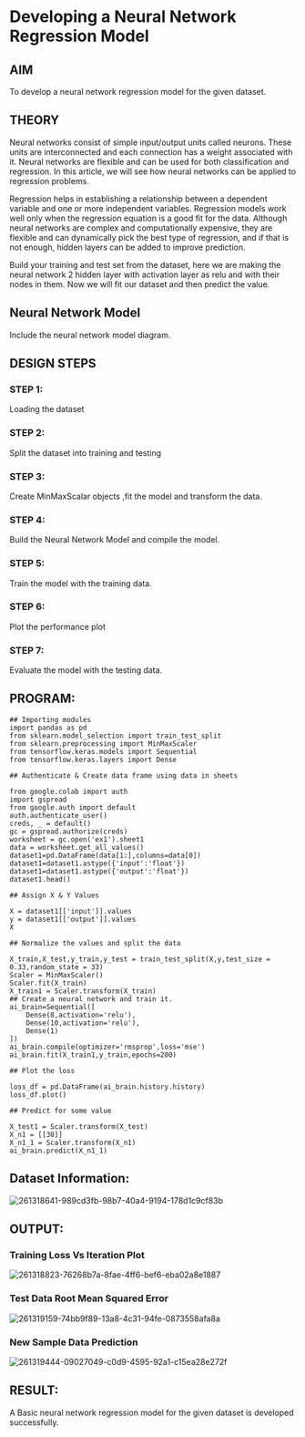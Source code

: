# Developing a Neural Network Regression Model

## AIM

To develop a neural network regression model for the given dataset.

## THEORY

Neural networks consist of simple input/output units called neurons. These units are interconnected and each connection has a weight associated with it. Neural networks are flexible and can be used for both classification and regression. In this article, we will see how neural networks can be applied to regression problems.

Regression helps in establishing a relationship between a dependent variable and one or more independent variables. Regression models work well only when the regression equation is a good fit for the data. Although neural networks are complex and computationally expensive, they are flexible and can dynamically pick the best type of regression, and if that is not enough, hidden layers can be added to improve prediction.

Build your training and test set from the dataset, here we are making the neural network 2 hidden layer with activation layer as relu and with their nodes in them. Now we will fit our dataset and then predict the value.

## Neural Network Model

Include the neural network model diagram.

## DESIGN STEPS

### STEP 1:

Loading the dataset

### STEP 2:

Split the dataset into training and testing

### STEP 3:

Create MinMaxScalar objects ,fit the model and transform the data.

### STEP 4:

Build the Neural Network Model and compile the model.

### STEP 5:

Train the model with the training data.

### STEP 6:

Plot the performance plot

### STEP 7:

Evaluate the model with the testing data.

## PROGRAM:
~~~
## Importing modules
import pandas as pd
from sklearn.model_selection import train_test_split
from sklearn.preprocessing import MinMaxScaler
from tensorflow.keras.models import Sequential
from tensorflow.keras.layers import Dense

## Authenticate & Create data frame using data in sheets

from google.colab import auth
import gspread
from google.auth import default
auth.authenticate_user()
creds, _ = default()
gc = gspread.authorize(creds)
worksheet = gc.open('ex1').sheet1
data = worksheet.get_all_values()
dataset1=pd.DataFrame(data[1:],columns=data[0])
dataset1=dataset1.astype({'input':'float'})
dataset1=dataset1.astype({'output':'float'})
dataset1.head()

## Assign X & Y Values

X = dataset1[['input']].values
y = dataset1[['output']].values
X

## Normalize the values and split the data

X_train,X_test,y_train,y_test = train_test_split(X,y,test_size = 0.33,random_state = 33)
Scaler = MinMaxScaler()
Scaler.fit(X_train)
X_train1 = Scaler.transform(X_train)
## Create a neural network and train it.
ai_brain=Sequential([
    Dense(8,activation='relu'),
    Dense(10,activation='relu'),
    Dense(1)
])
ai_brain.compile(optimizer='rmsprop',loss='mse')
ai_brain.fit(X_train1,y_train,epochs=200)

## Plot the loss

loss_df = pd.DataFrame(ai_brain.history.history)
loss_df.plot()

## Predict for some value

X_test1 = Scaler.transform(X_test)
X_n1 = [[30]]
X_n1_1 = Scaler.transform(X_n1)
ai_brain.predict(X_n1_1)
~~~
## Dataset Information:
![261318641-989cd3fb-98b7-40a4-9194-178d1c9cf83b](https://github.com/AavulaTharun/basic-nn-model/assets/93427201/ad8ae1b2-435a-4029-9525-22b8310df32a)

## OUTPUT:
### Training Loss Vs Iteration Plot
![261318823-76268b7a-8fae-4ff6-bef6-eba02a8e1887](https://github.com/AavulaTharun/basic-nn-model/assets/93427201/0774b9de-3ad8-4f4d-b28c-6fe9791a3e8b)

### Test Data Root Mean Squared Error
![261319159-74bb9f89-13a8-4c31-94fe-0873558afa8a](https://github.com/AavulaTharun/basic-nn-model/assets/93427201/185d6f2d-1d76-49f1-af78-647e993eb03e)

### New Sample Data Prediction
![261319444-09027049-c0d9-4595-92a1-c15ea28e272f](https://github.com/AavulaTharun/basic-nn-model/assets/93427201/2cac5847-544d-4443-991a-68e31744a77d)

## RESULT:
A Basic neural network regression model for the given dataset is developed successfully.
